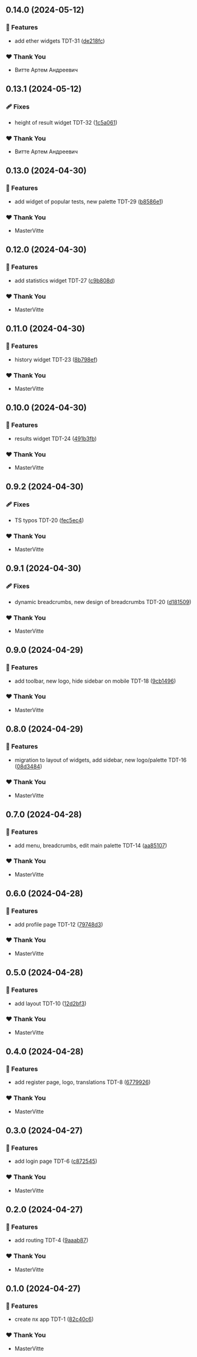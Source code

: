 ## 0.14.0 (2024-05-12)


### 🚀 Features

- add ether widgets TDT-31 ([de218fc](https://github.com/Theoretical-Driver-Training/TDT-core-ui/commit/de218fc))


### ❤️  Thank You

- Витте Артем Андреевич

## 0.13.1 (2024-05-12)


### 🩹 Fixes

- height of result widget TDT-32 ([1c5a061](https://github.com/Theoretical-Driver-Training/TDT-core-ui/commit/1c5a061))


### ❤️  Thank You

- Витте Артем Андреевич

## 0.13.0 (2024-04-30)


### 🚀 Features

- add widget of popular tests, new palette TDT-29 ([b8586e1](https://github.com/Theoretical-Driver-Training/TDT-core-ui/commit/b8586e1))


### ❤️  Thank You

- MasterVitte

## 0.12.0 (2024-04-30)


### 🚀 Features

- add statistics widget TDT-27 ([c9b808d](https://github.com/Theoretical-Driver-Training/TDT-core-ui/commit/c9b808d))


### ❤️  Thank You

- MasterVitte

## 0.11.0 (2024-04-30)


### 🚀 Features

- history widget TDT-23 ([8b798ef](https://github.com/Theoretical-Driver-Training/TDT-core-ui/commit/8b798ef))


### ❤️  Thank You

- MasterVitte

## 0.10.0 (2024-04-30)


### 🚀 Features

- results widget TDT-24 ([491b3fb](https://github.com/Theoretical-Driver-Training/TDT-core-ui/commit/491b3fb))


### ❤️  Thank You

- MasterVitte

## 0.9.2 (2024-04-30)


### 🩹 Fixes

- TS typos TDT-20 ([fec5ec4](https://github.com/Theoretical-Driver-Training/TDT-core-ui/commit/fec5ec4))


### ❤️  Thank You

- MasterVitte

## 0.9.1 (2024-04-30)


### 🩹 Fixes

- dynamic breadcrumbs, new design of breadcrumbs TDT-20 ([d181509](https://github.com/Theoretical-Driver-Training/TDT-core-ui/commit/d181509))


### ❤️  Thank You

- MasterVitte

## 0.9.0 (2024-04-29)


### 🚀 Features

- add toolbar, new logo, hide sidebar on mobile TDT-18 ([9cb1496](https://github.com/Theoretical-Driver-Training/TDT-core-ui/commit/9cb1496))


### ❤️  Thank You

- MasterVitte

## 0.8.0 (2024-04-29)


### 🚀 Features

- migration to layout of widgets, add sidebar, new logo/palette TDT-16 ([08d3484](https://github.com/Theoretical-Driver-Training/TDT-core-ui/commit/08d3484))


### ❤️  Thank You

- MasterVitte

## 0.7.0 (2024-04-28)


### 🚀 Features

- add menu, breadcrumbs, edit main palette TDT-14 ([aa85107](https://github.com/Theoretical-Driver-Training/TDT-core-ui/commit/aa85107))


### ❤️  Thank You

- MasterVitte

## 0.6.0 (2024-04-28)


### 🚀 Features

- add profile page TDT-12 ([79748d3](https://github.com/Theoretical-Driver-Training/TDT-core-ui/commit/79748d3))


### ❤️  Thank You

- MasterVitte

## 0.5.0 (2024-04-28)


### 🚀 Features

- add layout TDT-10 ([12d2bf3](https://github.com/Theoretical-Driver-Training/TDT-core-ui/commit/12d2bf3))


### ❤️  Thank You

- MasterVitte

## 0.4.0 (2024-04-28)


### 🚀 Features

- add register page, logo, translations TDT-8 ([6779926](https://github.com/Theoretical-Driver-Training/TDT-core-ui/commit/6779926))


### ❤️  Thank You

- MasterVitte

## 0.3.0 (2024-04-27)


### 🚀 Features

- add login page TDT-6 ([c872545](https://github.com/Theoretical-Driver-Training/TDT-core-ui/commit/c872545))


### ❤️  Thank You

- MasterVitte

## 0.2.0 (2024-04-27)


### 🚀 Features

- add routing TDT-4 ([9aaab87](https://github.com/Theoretical-Driver-Training/TDT-core-ui/commit/9aaab87))


### ❤️  Thank You

- MasterVitte

## 0.1.0 (2024-04-27)


### 🚀 Features

- create nx app TDT-1 ([82c40c6](https://github.com/Theoretical-Driver-Training/TDT-core-ui/commit/82c40c6))


### ❤️  Thank You

- MasterVitte